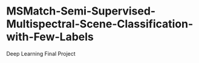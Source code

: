 # MSMatch-Semi-Supervised-Multispectral-Scene-Classification-with-Few-Labels
Deep Learning Final Project
